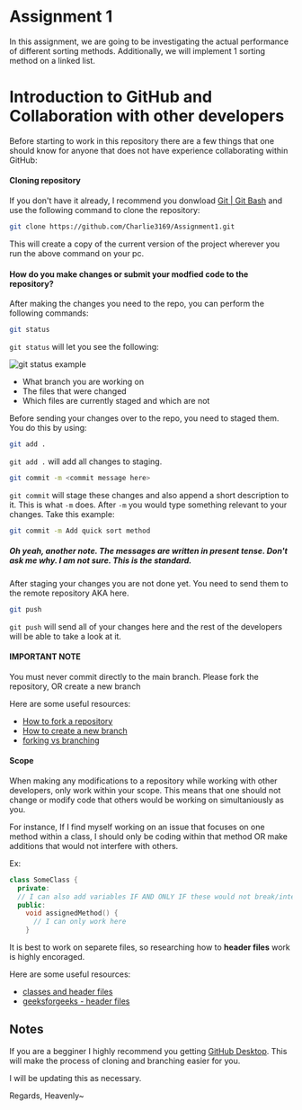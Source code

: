 # Assignment 1
In this assignment, we are going to be investigating the actual performance of different sorting methods.  Additionally, we will implement 1 sorting method on a linked list.  

# Introduction to GitHub and Collaboration with other developers
Before starting to work in this repository there are a few things that one should know for anyone that does not have experience collaborating within GitHub: 

#### Cloning repository
If you don't have it already, I recommend you donwload [Git | Git Bash](https://git-scm.com/downloads) and use the following command to clone the repository:

```bash
git clone https://github.com/Charlie3169/Assignment1.git
```

This will create a copy of the current version of the project wherever you run the above command on your pc.

#### How do you make changes or submit your modfied code to the repository?

After making the changes you need to the repo, you can perform the following commands:

```bash
git status
```
`git status` will let you see the following:

![git status example](https://user-images.githubusercontent.com/46385276/134091485-8059214e-9f0f-41bf-b4fe-5dca0bae9094.png)

- What branch you are working on
- The files that were changed 
- Which files are currently staged and which are not 

Before sending your changes over to the repo, you need to staged them. You do this by using:
```bash
git add .
```

`git add .` will add all changes to staging.

```bash
git commit -m <commit message here>
```

`git commit` will stage these changes and also append a short description to it. This is what `-m` does. After `-m` you would type something relevant to your changes. Take this example:

```bash
git commit -m Add quick sort method
```

##### Oh yeah, another note. The messages are written in present tense. Don't ask me why. I am not sure. This is the standard. 

After staging your changes you are not done yet. You need to send them to the remote repository AKA here.

```bash
git push
```

`git push` will send all of your changes here and the rest of the developers will be able to take a look at it.

#### IMPORTANT NOTE
You must never commit directly to the main branch. Please fork the repository, OR create a new branch

Here are some useful resources:

- [How to fork a repository](https://docs.github.com/en/get-started/quickstart/fork-a-repo)
- [How to create a new branch](https://zepel.io/blog/how-to-create-a-new-branch-in-github/)
- [forking vs branching](https://stackoverflow.com/questions/3611256/forking-vs-branching-in-github)

#### Scope
When making any modifications to a repository while working with other developers, only work within your scope. This means that one should not change or modify code that others would be working on simultaniously as you.

For instance, If I find myself working on an issue that focuses on one method within a class, I should only be coding within that method OR make additions that would not interfere with others.

Ex:

```cpp
class SomeClass {
  private:
  // I can also add variables IF AND ONLY IF these would not break/interfere with other developer's assignments
  public:
    void assignedMethod() {
      // I can only work here
    }
```

It is best to work on separete files, so researching how to **header files** work is highly encoraged.

Here are some useful resources:

- [classes and header files](https://www.learncpp.com/cpp-tutorial/class-code-and-header-files/)
- [geeksforgeeks - header files](https://www.geeksforgeeks.org/header-files-in-c-cpp-and-its-uses/)

## Notes
If you are a begginer I highly recommend you getting [GitHub Desktop](https://desktop.github.com/). This will make the process of cloning and branching easier for you.

I will be updating this as necessary.


Regards, 
Heavenly~
